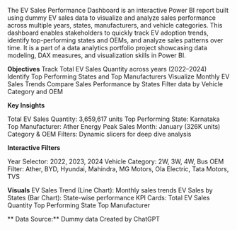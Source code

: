 The EV Sales Performance Dashboard is an interactive Power BI report built using dummy EV sales data to visualize and analyze sales performance across multiple years, states, manufacturers, and vehicle categories.
This dashboard enables stakeholders to quickly track EV adoption trends, identify top-performing states and OEMs, and analyze sales patterns over time.
It is a part of a data analytics portfolio project showcasing data modeling, DAX measures, and visualization skills in Power BI.

**Objectives**
   Track Total EV Sales Quantity across years (2022–2024)
   Identify Top Performing States and Top Manufacturers
   Visualize Monthly EV Sales Trends
   Compare Sales Performance by States
   Filter data by Vehicle Category and OEM

**Key Insights**

   Total EV Sales Quantity: 3,659,617 units
   Top Performing State: Karnataka
   Top Manufacturer: Ather Energy
   Peak Sales Month: January (326K units)
   Category & OEM Filters: Dynamic slicers for deep dive analysis

**Interactive Filters**

   Year Selector: 2022, 2023, 2024
   Vehicle Category: 2W, 3W, 4W, Bus
   OEM Filter: Ather, BYD, Hyundai, Mahindra, MG Motors, Ola Electric, Tata Motors, TVS

**Visuals**
     EV Sales Trend (Line Chart): Monthly sales trends
     EV Sales by States (Bar Chart): State-wise performance
 KPI Cards:
   Total EV Sales Quantity
   Top Performing State 
   Top Manufacturer

 ** Data Source:**
    Dummy data Created by ChatGPT
